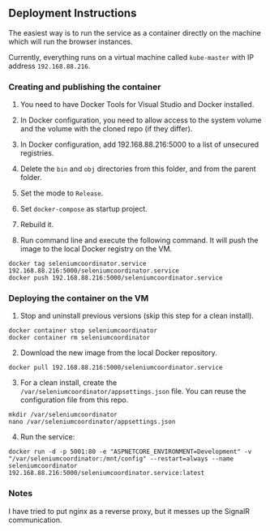 ## Deployment Instructions



The easiest way is to run the service as a container directly on the machine which will run the browser instances.

Currently, everything runs on a virtual machine called `kube-master` with IP address `192.168.88.216`.

### Creating and publishing the container

1. You need to have Docker Tools for Visual Studio and Docker installed.

2. In Docker configuration, you need to allow access to the system volume and the volume with the cloned repo (if they differ).

3. In Docker configuration, add 192.168.88.216:5000 to a list of unsecured registries.

4. Delete the `bin` and `obj` directories from this folder, and from the parent folder.

5. Set the mode to `Release`.

6. Set `docker-compose` as startup project.

7. Rebuild it.

8. Run command line and execute the following command. It will push the image to the local Docker registry on the VM.

```
docker tag seleniumcoordinator.service 192.168.88.216:5000/seleniumcoordinator.service
docker push 192.168.88.216:5000/seleniumcoordinator.service
```

### Deploying the container on the VM 


1. Stop and uninstall previous versions (skip this step for a clean install).


```
docker container stop seleniumcoordinator
docker container rm seleniumcoordinator
```

2. Download the new image from the local Docker repository.

```
docker pull 192.168.88.216:5000/seleniumcoordinator.service
```

3. For a clean install, create the `/var/seleniumcoordinator/appsettings.json` file. You can reuse the configuration file from this repo.

```
mkdir /var/seleniumcoordinator
nano /var/seleniumcoordinator/appsettings.json
```

4. Run the service:

```
docker run -d -p 5001:80 -e "ASPNETCORE_ENVIRONMENT=Development" -v "/var/seleniumcoordinator:/mnt/config" --restart=always --name seleniumcoordinator 192.168.88.216:5000/seleniumcoordinator.service:latest
```


### Notes

I have tried to put nginx as a reverse proxy, but it messes up the SignalR communication.